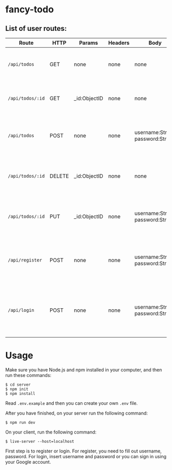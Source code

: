 # fancy-todo

## List of user routes:

Route | HTTP | Params | Headers | Body | Description | Response | Input Example
--- | --- | --- | --- | --- | --- | --- | ---
```/api/todos``` | GET | none | none | none | Get all the todos info  | Success: Return all todos and status 200. Error: Return error message and status 500. | none
```/api/todos/:id``` | GET | _id:ObjectID | none | none | Get a single todo info | Success: Return todo and status 200. Error: Return error message and status 500. | { _id: "5ca9d3e8364eff59d7921fbb"}
```/api/todos``` | POST | none | none | username:String, password:String | Create a todo | Success: Return created todo and status 201. Error: Return error message and status 500. | test
```/api/todos/:id``` | DELETE | _id:ObjectID| none | none | Delete a todo (Admin only) | Success: Return deleted todo and status 200. Error: Return error message and status 500. | test
```/api/todos/:id``` | PUT | _id:ObjectID | none | username:String, password:String | Update a todo with new info | Success: Return updated todo and status 200. Error: Return error message and status 500. | test
```/api/register``` | POST | none | none | username:String, password:String | Sign up with new todo info | Success: Return username and hashed password and status 200. Error: Return error message (validation) and status 500. | {username: admin, password: password}
```/api/login``` | POST | none | none | username:String, password:String | Sign in and get an access token based on credentials | Success: Return welcome message with token and status 200. Error: Return error message "Wrong username/password" and status 401. | {username: admin, password: password}

# Usage
Make sure you have Node.js and npm installed in your computer, and then run these commands:

```
$ cd server
$ npm init
$ npm install
```

Read ```.env.example``` and then you can create your own ```.env``` file.

After you have finished, on your server run the following command:

```
$ npm run dev
```

On your client, run the following command:

```
$ live-server --host=localhost
```

First step is to register or login.
For register, you need to fill out username, password. For login, insert username and password or you can sign in using your Google account.